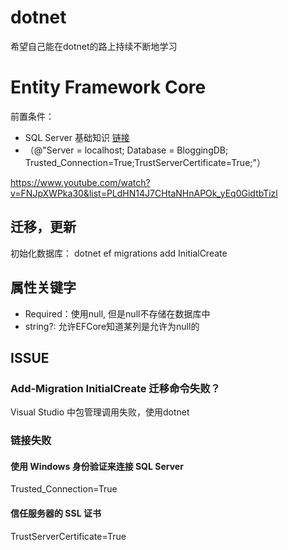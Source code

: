 # dotnet

希望自己能在dotnet的路上持续不断地学习

# Entity Framework Core

前置条件：
- SQL Server 基础知识 [链接](https://www.youtube.com/watch?v=8vTCyhDyRjg&list=PL82C6-O4XrHfZoh2ZH7-HCPyh9oHeYPnz) 
- （@"Server = localhost; Database = BloggingDB; Trusted_Connection=True;TrustServerCertificate=True;"）

https://www.youtube.com/watch?v=FNJpXWPka30&list=PLdHN14J7CHtaNHnAPOk_yEq0GidtbTizl

## 迁移，更新

初始化数据库：
dotnet ef migrations add InitialCreate




## 属性关键字

- Required：使用null, 但是null不存储在数据库中
- string?: 允许EFCore知道某列是允许为null的

## ISSUE

### Add-Migration InitialCreate 迁移命令失败？

Visual Studio 中包管理调用失败，使用dotnet

### 链接失败

#### 使用 Windows 身份验证来连接 SQL Server

Trusted_Connection=True

#### 信任服务器的 SSL 证书

TrustServerCertificate=True